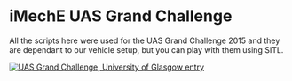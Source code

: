 # iMechE UAS Grand Challenge

All the scripts here were used for the UAS Grand Challenge 2015 and they are dependant to our vehicle setup, but you can play with them using SITL. 

[![UAS Grand Challenge, University of Glasgow entry](http://img.youtube.com/vi/ng31fPpnzgU/0.jpg)](http://www.youtube.com/watch?v=ng31fPpnzgU)
